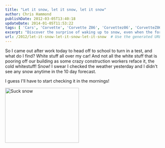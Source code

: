 ```yaml
---
title: "Let it snow, let it snow, let it snow"
author: Chris Hammond
publishDate: 2012-03-05T13:40:18
updateDate: 2014-01-05T11:53:22
tags: [ 'Cars', 'Corvette', 'Corvette Z06', 'Corvettez06', 'CorvetteZ06org' ]
excerpt: "Discover the surprise of waking up to snow, even when the forecast said otherwise. Stay weather-ready and be prepared for unexpected changes!"
url: /2012/let-it-snow-let-it-snow-let-it-snow  # Use the generated URL with year
---
```

<p>So I came out after work today to head off to school to turn in a test, and what do I find? White stuff all over my car! And not all the white stuff that is pooring off our building as some crazy construction workers reface it, the cold whitestuff! Snow! I swear I checked the weather yesterday and I didn't see any snow anytime in the 10 day forecast.</p> <p>I guess I'll have to start checking it in the mornings!</p> <p><a href="https://www.flickr.com/photos/chammond/2091447407/"><img height="180" alt="Suck snow" src="https://farm3.static.flickr.com/2037/2091447407_ee101a8208_m.jpg" width="240" /></a></p>

